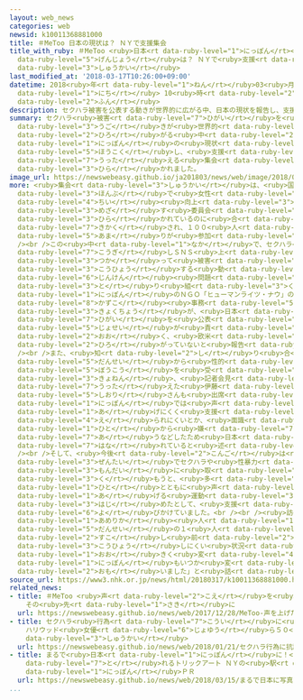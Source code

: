 ```yaml
---
layout: web_news
categories: web
newsid: k10011368881000
title: ＃MeToo 日本の現状は？ ＮＹで支援集会
title_with_ruby: ＃MeToo <ruby>日本<rt data-ruby-level="1">にっぽん</rt></ruby>の<ruby>現状<rt
  data-ruby-level="5">げんじょう</rt></ruby>は？ ＮＹで<ruby>支援<rt data-ruby-level="7">しえん</rt></ruby><ruby>集会<rt
  data-ruby-level="3">しゅうかい</rt></ruby>
last_modified_at: '2018-03-17T10:26:00+09:00'
datetime: 2018<ruby>年<rt data-ruby-level="1">ねん</rt></ruby>03<ruby>月<rt data-ruby-level="1">がつ</rt></ruby>17<ruby>日<rt
  data-ruby-level="1">にち</rt></ruby> 10<ruby>時<rt data-ruby-level="2">じ</rt></ruby>26<ruby>分<rt
  data-ruby-level="2">ふん</rt></ruby>
description: セクハラ被害を公表する動きが世界的に広がる中、日本の現状を報告し、支援を訴える集会がアメリカ・ニューヨークで開かれました。
summary: セクハラ<ruby>被害<rt data-ruby-level="7">ひがい</rt></ruby>を<ruby>公表<rt data-ruby-level="3">こうひょう</rt></ruby>する<ruby>動<rt
  data-ruby-level="3">うご</rt></ruby>きが<ruby>世界的<rt data-ruby-level="4">せかいてき</rt></ruby>に<ruby>広<rt
  data-ruby-level="2">ひろ</rt></ruby>がる<ruby>中<rt data-ruby-level="2">なか</rt></ruby>、<ruby>日本<rt
  data-ruby-level="1">にっぽん</rt></ruby>の<ruby>現状<rt data-ruby-level="5">げんじょう</rt></ruby>を<ruby>報告<rt
  data-ruby-level="5">ほうこく</rt></ruby>し、<ruby>支援<rt data-ruby-level="7">しえん</rt></ruby>を<ruby>訴<rt
  data-ruby-level="7">うった</rt></ruby>える<ruby>集会<rt data-ruby-level="3">しゅうかい</rt></ruby>がアメリカ・ニューヨークで<ruby>開<rt
  data-ruby-level="3">ひら</rt></ruby>かれました。
image_url: https://newswebeasy.github.io/ja201803/news/web/image/2018/03/17/K10011368881_1803171359_1803171400_01_02.jpg
more: <ruby>集会<rt data-ruby-level="3">しゅうかい</rt></ruby>は、<ruby>国連<rt data-ruby-level="4">こくれん</rt></ruby><ruby>本部<rt
  data-ruby-level="3">ほんぶ</rt></ruby>で<ruby>女性<rt data-ruby-level="5">じょせい</rt></ruby>の<ruby>地位<rt
  data-ruby-level="4">ちい</rt></ruby><ruby>向上<rt data-ruby-level="3">こうじょう</rt></ruby>を<ruby>目指<rt
  data-ruby-level="3">めざ</rt></ruby>す<ruby>委員会<rt data-ruby-level="3">いいんかい</rt></ruby>が<ruby>開<rt
  data-ruby-level="3">ひら</rt></ruby>かれているのに<ruby>合<rt data-ruby-level="2">あ</rt></ruby>わせて<ruby>企画<rt
  data-ruby-level="7">きかく</rt></ruby>され、１００<ruby>人<rt data-ruby-level="1">にん</rt></ruby><ruby>余<rt
  data-ruby-level="5">あま</rt></ruby>りが<ruby>参加<rt data-ruby-level="4">さんか</rt></ruby>しました。<br
  /><br />この<ruby>中<rt data-ruby-level="1">なか</rt></ruby>で、セクハラ<ruby>行為<rt data-ruby-level="7">こうい</rt></ruby>に<ruby>抗議<rt
  data-ruby-level="7">こうぎ</rt></ruby>しＳＮＳ<ruby>上<rt data-ruby-level="1">じょう</rt></ruby>で「＃ＭｅＴｏｏ」というハッシュタグを<ruby>使<rt
  data-ruby-level="3">つか</rt></ruby>って<ruby>被害<rt data-ruby-level="7">ひがい</rt></ruby>を<ruby>公表<rt
  data-ruby-level="3">こうひょう</rt></ruby>する<ruby>動<rt data-ruby-level="3">うご</rt></ruby>きについて、<ruby>人権<rt
  data-ruby-level="6">じんけん</rt></ruby><ruby>問題<rt data-ruby-level="3">もんだい</rt></ruby>に<ruby>取<rt
  data-ruby-level="3">と</rt></ruby>り<ruby>組<rt data-ruby-level="3">く</rt></ruby>む<ruby>日本<rt
  data-ruby-level="1">にっぽん</rt></ruby>のＮＧＯ「ヒューマンライツ・ナウ」の<ruby>伊藤<rt data-ruby-level="8">いとう</rt></ruby><ruby>和子<rt
  data-ruby-level="8">かずこ</rt></ruby><ruby>事務<rt data-ruby-level="5">じむ</rt></ruby><ruby>局長<rt
  data-ruby-level="3">きょくちょう</rt></ruby>が、<ruby>日本<rt data-ruby-level="1">にっぽん</rt></ruby>では<ruby>被害<rt
  data-ruby-level="7">ひがい</rt></ruby>を<ruby>公表<rt data-ruby-level="3">こうひょう</rt></ruby>した<ruby>女性<rt
  data-ruby-level="5">じょせい</rt></ruby>が<ruby>責<rt data-ruby-level="5">せ</rt></ruby>められることも<ruby>多<rt
  data-ruby-level="2">おお</rt></ruby>く、<ruby>欧米<rt data-ruby-level="7">おうべい</rt></ruby>のように<ruby>広<rt
  data-ruby-level="2">ひろ</rt></ruby>がっていないと<ruby>報告<rt data-ruby-level="5">ほうこく</rt></ruby>しました。<br
  /><br />また、<ruby>知<rt data-ruby-level="2">し</rt></ruby>り<ruby>合<rt data-ruby-level="2">あ</rt></ruby>いの<ruby>男性<rt
  data-ruby-level="5">だんせい</rt></ruby>から<ruby>性的<rt data-ruby-level="5">せいてき</rt></ruby><ruby>暴行<rt
  data-ruby-level="5">ぼうこう</rt></ruby>を<ruby>受<rt data-ruby-level="3">う</rt></ruby>けたと、<ruby>去年<rt
  data-ruby-level="3">きょねん</rt></ruby>、<ruby>記者会見<rt data-ruby-level="3">きしゃかいけん</rt></ruby>して<ruby>訴<rt
  data-ruby-level="7">うった</rt></ruby>えた<ruby>伊藤<rt data-ruby-level="8">いとう</rt></ruby><ruby>詩織<rt
  data-ruby-level="5">しおり</rt></ruby>さんも<ruby>出席<rt data-ruby-level="4">しゅっせき</rt></ruby>し、<ruby>日本<rt
  data-ruby-level="1">にっぽん</rt></ruby>では<ruby>声<rt data-ruby-level="2">こえ</rt></ruby>を<ruby>上<rt
  data-ruby-level="1">あ</rt></ruby>げにくく<ruby>支援<rt data-ruby-level="7">しえん</rt></ruby>が<ruby>得<rt
  data-ruby-level="4">え</rt></ruby>られにくいとか、<ruby>面識<rt data-ruby-level="5">めんしき</rt></ruby>のない<ruby>人<rt
  data-ruby-level="1">ひと</rt></ruby>から<ruby>嫌<rt data-ruby-level="7">いや</rt></ruby>がらせに<ruby>遭<rt
  data-ruby-level="7">あ</rt></ruby>うなどしたため<ruby>日本<rt data-ruby-level="1">にっぽん</rt></ruby>を<ruby>離<rt
  data-ruby-level="7">はな</rt></ruby>れていると<ruby>述<rt data-ruby-level="5">の</rt></ruby>べました。<br
  /><br />そして、<ruby>今後<rt data-ruby-level="2">こんご</rt></ruby>は<ruby>社会<rt data-ruby-level="2">しゃかい</rt></ruby><ruby>全体<rt
  data-ruby-level="3">ぜんたい</rt></ruby>でセクハラや<ruby>性暴力<rt data-ruby-level="5">せいぼうりょく</rt></ruby>の<ruby>問題<rt
  data-ruby-level="3">もんだい</rt></ruby>に<ruby>取<rt data-ruby-level="3">と</rt></ruby>り<ruby>組<rt
  data-ruby-level="3">く</rt></ruby>もうと、<ruby>多<rt data-ruby-level="2">おお</rt></ruby>くの<ruby>人<rt
  data-ruby-level="1">ひと</rt></ruby>とともに<ruby>声<rt data-ruby-level="2">こえ</rt></ruby>を<ruby>上<rt
  data-ruby-level="1">あ</rt></ruby>げる<ruby>運動<rt data-ruby-level="3">うんどう</rt></ruby>を<ruby>始<rt
  data-ruby-level="3">はじ</rt></ruby>めたとして、<ruby>支援<rt data-ruby-level="7">しえん</rt></ruby>を<ruby>呼<rt
  data-ruby-level="6">よ</rt></ruby>びかけていました。<br /><br /><ruby>訪<rt data-ruby-level="7">おとず</rt></ruby>れた<ruby>アメリカ<rt
  data-ruby-level="1">あめりか</rt></ruby><ruby>人<rt data-ruby-level="1">じん</rt></ruby>の<ruby>男性<rt
  data-ruby-level="5">だんせい</rt></ruby>の１<ruby>人<rt data-ruby-level="1">にん</rt></ruby>は「アメリカでも<ruby>少<rt
  data-ruby-level="2">すこ</rt></ruby>し<ruby>前<rt data-ruby-level="2">まえ</rt></ruby>は、セクハラを<ruby>公表<rt
  data-ruby-level="3">こうひょう</rt></ruby>しにくい<ruby>状況<rt data-ruby-level="7">じょうきょう</rt></ruby>だったのが<ruby>大<rt
  data-ruby-level="1">おお</rt></ruby>きく<ruby>変<rt data-ruby-level="4">か</rt></ruby>わったので、<ruby>日本<rt
  data-ruby-level="1">にっぽん</rt></ruby>もいつか<ruby>変<rt data-ruby-level="4">か</rt></ruby>わるのではないかと<ruby>思<rt
  data-ruby-level="2">おも</rt></ruby>いました」と<ruby>話<rt data-ruby-level="2">はな</rt></ruby>していました。
source_url: https://www3.nhk.or.jp/news/html/20180317/k10011368881000.html
related_news:
- title: ＃MeToo <ruby>声<rt data-ruby-level="2">こえ</rt></ruby>を<ruby>上<rt data-ruby-level="1">あ</rt></ruby>げた
    その<ruby>先<rt data-ruby-level="1">さき</rt></ruby>に
  url: https://newswebeasy.github.io/news/web/2017/12/28/MeToo-声を上げた-その先に
- title: セクハラ<ruby>行為<rt data-ruby-level="7">こうい</rt></ruby>に<ruby>抗議<rt data-ruby-level="7">こうぎ</rt></ruby>
    ハリウッド<ruby>女優<rt data-ruby-level="6">じょゆう</rt></ruby>ら５０<ruby>万人<rt data-ruby-level="2">まんにん</rt></ruby>がデモや<ruby>集会<rt
    data-ruby-level="3">しゅうかい</rt></ruby>
  url: https://newswebeasy.github.io/news/web/2018/01/21/セクハラ行為に抗議-ハリウッド女優ら50万人がデモや集会
- title: まるで<ruby>日本<rt data-ruby-level="1">にっぽん</rt></ruby>に！<ruby>写真<rt data-ruby-level="3">しゃしん</rt></ruby>が<ruby>撮<rt
    data-ruby-level="7">と</rt></ruby>れるトリックアート ＮＹの<ruby>駅<rt data-ruby-level="3">えき</rt></ruby>で<ruby>日本<rt
    data-ruby-level="1">にっぽん</rt></ruby>ＰＲ
  url: https://newswebeasy.github.io/news/web/2018/03/15/まるで日本に写真が撮れるトリックアート-NYの駅で日本PR
...
```

